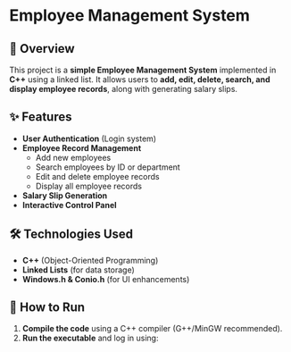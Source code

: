 # Employee Management System

## 📌 Overview
This project is a **simple Employee Management System** implemented in **C++** using a linked list. It allows users to **add, edit, delete, search, and display employee records**, along with generating salary slips.

## ✨ Features
- **User Authentication** (Login system)
- **Employee Record Management**
  - Add new employees
  - Search employees by ID or department
  - Edit and delete employee records
  - Display all employee records
- **Salary Slip Generation**
- **Interactive Control Panel**

## 🛠️ Technologies Used
- **C++** (Object-Oriented Programming)
- **Linked Lists** (for data storage)
- **Windows.h & Conio.h** (for UI enhancements)

## 🚀 How to Run
1. **Compile the code** using a C++ compiler (G++/MinGW recommended).
2. **Run the executable** and log in using:

